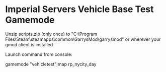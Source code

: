 # Imperial Servers Vehicle Base Test Gamemode

Unzip scripts.zip (only once) to "C:\Program Files\Steam\steamapps\common\GarrysMod\garrysmod" or wherever your gmod client is installed

Launch command from console:

gamemode "vehicletest";map rp_nycity_day
